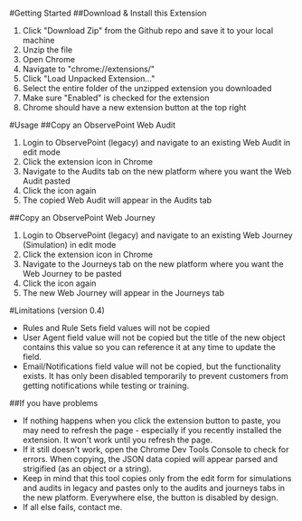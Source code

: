 #Getting Started
##Download & Install this Extension
1. Click "Download Zip" from the Github repo and save it to your local machine
2. Unzip the file
3. Open Chrome
4. Navigate to "chrome://extensions/"
5. Click "Load Unpacked Extension..."
6. Select the entire folder of the unzipped extension you downloaded
7. Make sure "Enabled" is checked for the extension
8. Chrome should have a new extension button at the top right

#Usage
##Copy an ObservePoint Web Audit
1. Login to ObservePoint (legacy) and navigate to an existing Web Audit in edit mode
2. Click the extension icon in Chrome
3. Navigate to the Audits tab on the new platform where you want the Web Audit pasted
4. Click the icon again
5. The copied Web Audit will appear in the Audits tab

##Copy an ObservePoint Web Journey
1. Login to ObservePoint (legacy) and navigate to an existing Web Journey (Simulation) in edit mode
2. Click the extension icon in Chrome
3. Navigate to the Journeys tab on the new platform where you want the Web Journey to be pasted
4. Click the icon again
5. The new Web Journey will appear in the Journeys tab

#Limitations (version 0.4)
- Rules and Rule Sets field values will not be copied
- User Agent field value will not be copied but the title of the new object contains this value so you can reference it at any time to update the field.
- Email/Notifications field value will not be copied, but the functionality exists. It has only been disabled temporarily to prevent customers from getting notifications while testing or training.

##If you have problems
- If nothing happens when you click the extension button to paste, you may need to refresh the page - especially if you recently installed the extension. It won't work until you refresh the page.
- If it still doesn't work, open the Chrome Dev Tools Console to check for errors. When copying, the JSON data copied will appear parsed and strigified (as an object or a string).
- Keep in mind that this tool copies only from the edit form for simulations and audits in legacy and pastes only to the audits and journeys tabs in the new platform. Everywhere else, the button is disabled by design.
- If all else fails, contact me.

